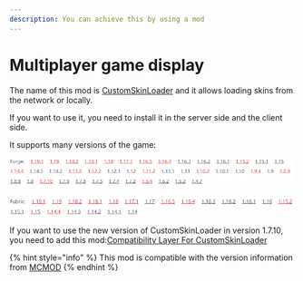 ```yaml
---
description: You can achieve this by using a mod
---
```


# Multiplayer game display

The name of this mod is [CustomSkinLoader](https://www.curseforge.com/minecraft/mc-mods/customskinloader) and it allows loading skins from the network or locally.

If you want to use it, you need to install it in the server side and the client side.

It supports many versions of the game:

![](<../../.gitbook/assets/image (4).png>)

![](<../../.gitbook/assets/image (2) (1).png>)

If you want to use the new version of CustomSkinLoader in version 1.7.10, you need to add this mod:[Compatibility Layer For CustomSkinLoader](https://www.curseforge.com/minecraft/mc-mods/compatibilitylayerforcustomskinloader)

{% hint style="info" %}
This mod is compatible with the version information from [MCMOD](https://www.mcmod.cn/)
{% endhint %}
